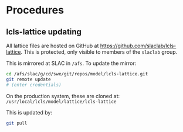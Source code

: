 # Procedures




## lcls-lattice updating


All lattice files are hosted on GitHub at https://github.com/slaclab/lcls-lattice. This is protected, only visible to members of the `slaclab` group.

This is mirrored at SLAC in `/afs`. To update the mirror:

```bash
cd /afs/slac/g/cd/swe/git/repos/model/lcls-lattice.git
git remote update
# (enter credentials)
```

On the production system, these are cloned at:
`/usr/local/lcls/model/lattice/lcls-lattice`

This is updated by:
```bash
git pull
```


